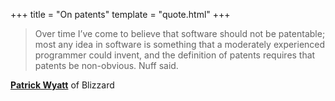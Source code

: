 +++
title = "On patents"
template = "quote.html"
+++
> Over time I’ve come to believe that software should not be patentable; most any idea in software is something that a moderately experienced programmer could invent, and the definition of patents requires that patents be non-obvious. Nuff said.

**[Patrick Wyatt](http://www.codeofhonor.com/blog/the-making-of-warcraft-part-3)** of Blizzard

